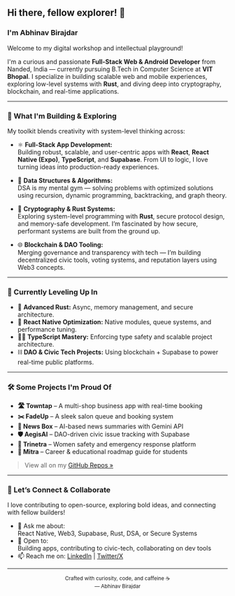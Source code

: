 ## Hi there, fellow explorer! 👋  
### I'm Abhinav Birajdar  

Welcome to my digital workshop and intellectual playground!

I'm a curious and passionate **Full-Stack Web & Android Developer** from Nanded, India — currently pursuing B.Tech in Computer Science at **VIT Bhopal**. I specialize in building scalable web and mobile experiences, exploring low-level systems with **Rust**, and diving deep into cryptography, blockchain, and real-time applications.

---

### 🚀 What I'm Building & Exploring

My toolkit blends creativity with system-level thinking across:

- ⚛️ **Full-Stack App Development:**  
  Building robust, scalable, and user-centric apps with **React**, **React Native (Expo)**, **TypeScript**, and **Supabase**. From UI to logic, I love turning ideas into production-ready experiences.

- 🧠 **Data Structures & Algorithms:**  
  DSA is my mental gym — solving problems with optimized solutions using recursion, dynamic programming, backtracking, and graph theory.

- 🔐 **Cryptography & Rust Systems:**  
  Exploring system-level programming with **Rust**, secure protocol design, and memory-safe development. I’m fascinated by how secure, performant systems are built from the ground up.

- 🌐 **Blockchain & DAO Tooling:**  
  Merging governance and transparency with tech — I’m building decentralized civic tools, voting systems, and reputation layers using Web3 concepts.

---

### 🌱 Currently Leveling Up In

- 🦀 **Advanced Rust:** Async, memory management, and secure architecture.
- 📱 **React Native Optimization:** Native modules, queue systems, and performance tuning.
- 🧑‍💻 **TypeScript Mastery:** Enforcing type safety and scalable project architecture.
- ⛓️ **DAO & Civic Tech Projects:** Using blockchain + Supabase to power real-time public platforms.

---

### 🛠️ Some Projects I'm Proud Of

- **🛣️ Towntap** – A multi-shop business app with real-time booking  
- **✂️ FadeUp** – A sleek salon queue and booking system  
- **📰 News Box** – AI-based news summaries with Gemini API  
- **🛡️ AegisAI** – DAO-driven civic issue tracking with Supabase  
- **🚨 Trinetra** – Women safety and emergency response platform  
- **🧭 Mitra** – Career & educational roadmap guide for students  

> View all on my [GitHub Repos »](https://github.com/abhinav28birajdar)

---

### 🤝 Let’s Connect & Collaborate

I love contributing to open-source, exploring bold ideas, and connecting with fellow builders!  

- 💬 Ask me about:  
  React Native, Web3, Supabase, Rust, DSA, or Secure Systems  
- 🤝 Open to:  
  Building apps, contributing to civic-tech, collaborating on dev tools  
- 📫 Reach me on: [LinkedIn](https://www.linkedin.com/in/abhinav28birajdar) | [Twitter/X](https://twitter.com/abhi28birajdar)

---

<p align="center">
  <sub>Crafted with curiosity, code, and caffeine ☕</sub><br/>
  <sub>— Abhinav Birajdar</sub>
</p>
